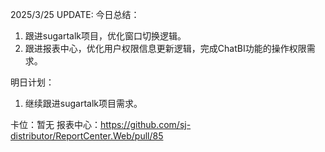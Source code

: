 2025/3/25 UPDATE:
今日总结：
1. 跟进sugartalk项目，优化窗口切换逻辑。
2. 跟进报表中心，优化用户权限信息更新逻辑，完成ChatBI功能的操作权限需求。

明日计划：
1. 继续跟进sugartalk项目需求。

卡位：暂无
报表中心：https://github.com/sj-distributor/ReportCenter.Web/pull/85
